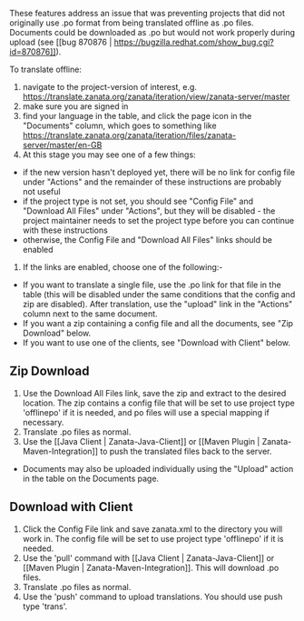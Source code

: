 These features address an issue that was preventing projects that did not originally use .po format from being translated offline as .po files. Documents could be downloaded as .po but would not work properly during upload (see [[bug 870876 | https://bugzilla.redhat.com/show_bug.cgi?id=870876]]).

To translate offline:
 1. navigate to the project-version of interest, e.g. https://translate.zanata.org/zanata/iteration/view/zanata-server/master
 1. make sure you are signed in
 1. find your language in the table, and click the page icon in the "Documents" column, which goes to something like https://translate.zanata.org/zanata/iteration/files/zanata-server/master/en-GB
 1. At this stage you may see one of a few things:
   - if the new version hasn't deployed yet, there will be no link for config file under "Actions" and the remainder of these instructions are probably not useful
   - if the project type is not set, you should see "Config File" and "Download All Files" under "Actions", but they will be disabled - the project maintainer needs to set the project type before you can continue with these instructions
   - otherwise, the Config File and "Download All Files" links should be enabled
 1. If the links are enabled, choose one of the following:-
   - If you want to translate a single file, use the .po link for that file in the table (this will be disabled under the same conditions that the config and zip are disabled). After translation, use the "upload" link in the "Actions" column next to the same document.
   - If you want a zip containing a config file and all the documents, see "Zip Download" below.
   - If you want to use one of the clients, see "Download with Client" below.

## Zip Download
 1. Use the Download All Files link, save the zip and extract to the desired location. The zip contains a config file that will be set to use project type 'offlinepo' if it is needed, and po files will use a special mapping if necessary.
 1. Translate .po files as normal.
 1. Use the [[Java Client | Zanata-Java-Client]] or [[Maven Plugin | Zanata-Maven-Integration]] to push the translated files back to the server.
   - Documents may also be uploaded individually using the "Upload" action in the table on the Documents page.


## Download with Client
 1. Click the Config File link and save zanata.xml to the directory you will work in. The config file will be set to use project type 'offlinepo' if it is needed.
 1. Use the 'pull' command with [[Java Client | Zanata-Java-Client]] or [[Maven Plugin | Zanata-Maven-Integration]]. This will download .po files.
 1. Translate .po files as normal.
 1. Use the 'push' command to upload translations. You should use push type 'trans'.